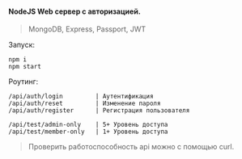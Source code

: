 #### NodeJS Web сервер с авторизацией.

>MongoDB, Express, Passport, JWT

Запуск:
```
npm i
npm start
```

Роутинг: 

```
/api/auth/login         | Аутентификация
/api/auth/reset         | Изменение пароля
/api/auth/register      | Регистрация пользователя

/api/test/admin-only    | 5+ Уровень доступа
/api/test/member-only   | 1+ Уровень доступа
```

>Проверить работоспособность api можно с помощью curl.
